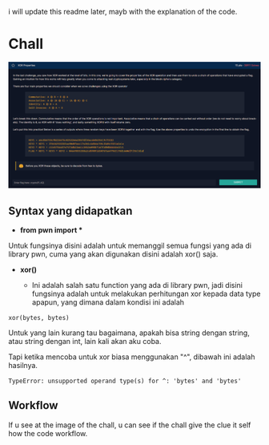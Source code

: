 <p>i will update this readme later, mayb with the explanation of the code. </p>

# Chall
<img src="img/properties.png">

## Syntax yang didapatkan

* __from pwn import *__

Untuk fungsinya disini adalah untuk memanggil semua fungsi yang ada di library pwn, cuma yang akan digunakan disini adalah xor() saja.

* __xor()__

    - Ini adalah salah satu function yang ada di library pwn, jadi disini fungsinya adalah untuk melakukan perhitungan xor kepada data type apapun, yang dimana dalam kondisi ini adalah

```
xor(bytes, bytes)
```

Untuk yang lain kurang tau bagaimana, apakah bisa string dengan string, atau string dengan int, lain kali akan aku coba.

Tapi ketika mencoba untuk xor biasa menggunakan "^", dibawah ini adalah hasilnya.

```
TypeError: unsupported operand type(s) for ^: 'bytes' and 'bytes'
```

## Workflow
<p>If u see at the image of the chall, u can see if the chall give the clue it self how the code workflow.</p>
